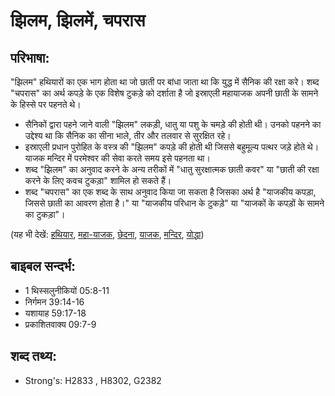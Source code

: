 # झिलम, झिलमें, चपरास #

## परिभाषा: ##

"झिलम" हथियारों का एक भाग होता था जो छाती पर बांधा जाता था कि युद्ध में सैनिक की रक्षा करे। शब्द "चपरास" का अर्थ कपड़े के एक विशेष टुकड़े को दर्शाता है जो इस्राएली महायाजक अपनी छाती के सामने के हिस्से पर पहनते थे।

* सैनिकों द्वारा पहने जाने वाली "झिलम" लकड़ी, धातु या पशु के चमड़े की होती थी। उनको पहनने का उद्देश्य था कि सैनिक का सीना भाले, तीर और तलवार से सुरक्षित रहे।
* इस्राएली प्रधान पुरोहित के वस्त्र की "झिलम" कपड़े की होती थी जिससे बहुमूल्य पत्थर जड़े होते थे। याजक मन्दिर में परमेश्वर की सेवा करते समय इसे पहनता था।
* शब्द "झिलम" का अनुवाद करने के अन्य तरीकों में "धातु सुरक्षात्मक छाती कवर" या "छाती की रक्षा करने के लिए कवच टुकड़ा" शामिल हो सकते हैं।
* शब्द "चपरास" का एक शब्द के साथ अनुवाद किया जा सकता है जिसका अर्थ है "याजकीय कपड़ा, जिससे छाती का आवरण होता है।" या "याजकीय परिधान के टुकड़े" या "याजकों के कपड़ों के सामने का टुकड़ा"।

(यह भी देखें: [हथियार](../armor.md), [महा-याजक](../highpriest.md), [छेदना](../pierce.md), [याजक](../priest.md), [मन्दिर](../temple.md), [योद्धा](../warrior.md))

## बाइबल सन्दर्भ: ##

* 1 थिस्सलुनीकियों 05:8-11
* निर्गमन 39:14-16
* यशायाह 59:17-18
* प्रकाशितवाक्य 09:7-9

## शब्द तथ्य: ##

* Strong's: H2833 , H8302, G2382
